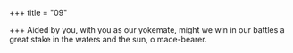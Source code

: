 +++
title = "09"

+++
Aided by you, with you as our yokemate, might we win in our battles a great stake in the waters and the sun, o mace-bearer.